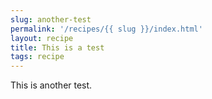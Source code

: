 ```yaml
---
slug: another-test
permalink: '/recipes/{{ slug }}/index.html'
layout: recipe
title: This is a test
tags: recipe
---
```

This is another test.
